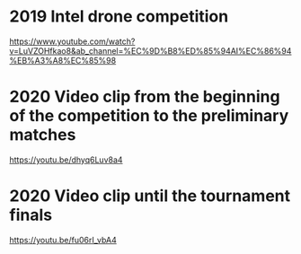 # 2019 Intel drone competition
https://www.youtube.com/watch?v=LuVZOHfkao8&ab_channel=%EC%9D%B8%ED%85%94AI%EC%86%94%EB%A3%A8%EC%85%98

# 2020 Video clip from the beginning of the competition to the preliminary matches
https://youtu.be/dhyq6Luv8a4

# 2020 Video clip until the tournament finals
https://youtu.be/fu06rI_vbA4
